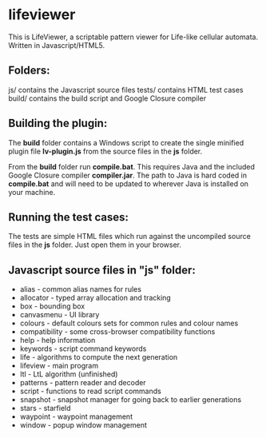 # lifeviewer

This is LifeViewer, a scriptable pattern viewer for Life-like cellular automata.
Written in Javascript/HTML5.

## Folders:
js/	contains the Javascript source files
tests/	contains HTML test cases
build/	contains the build script and Google Closure compiler

## Building the plugin:
The **build** folder contains a Windows script to create the single minified plugin file **lv-plugin.js** from the source files in the **js** folder.

From the **build** folder run **compile.bat**. This requires Java and the included Google Closure compiler **compiler.jar**. The path to Java is hard coded in **compile.bat** and will need to be updated to wherever Java is installed on your machine.

## Running the test cases:
The tests are simple HTML files which run against the uncompiled source files in the **js** folder. Just open them in your browser.

## Javascript source files in "js" folder:
- alias		- common alias names for rules
- allocator	- typed array allocation and tracking
- box		- bounding box
- canvasmenu	- UI library
- colours		- default colours sets for common rules and colour names
- compatibility	- some cross-browser compatibility functions
- help		- help information
- keywords	- script command keywords
- life		- algorithms to compute the next generation
- lifeview	- main program
- ltl		- LtL algorithm (unfinished)
- patterns	- pattern reader and decoder
- script		- functions to read script commands
- snapshot	- snapshot manager for going back to earlier generations
- stars		- starfield
- waypoint	- waypoint management
- window		- popup window management
